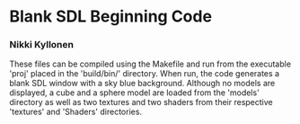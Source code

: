 # Blank SDL Beginning Code
### Nikki Kyllonen

These files can be compiled using the Makefile and run from the executable 'proj' placed in the 'build/bin/' directory. When run, the code generates a blank SDL window with a sky blue background. Although no models are displayed, a cube and a sphere model are loaded from the 'models' directory as well as two textures and two shaders from their respective 'textures' and 'Shaders' directories.
